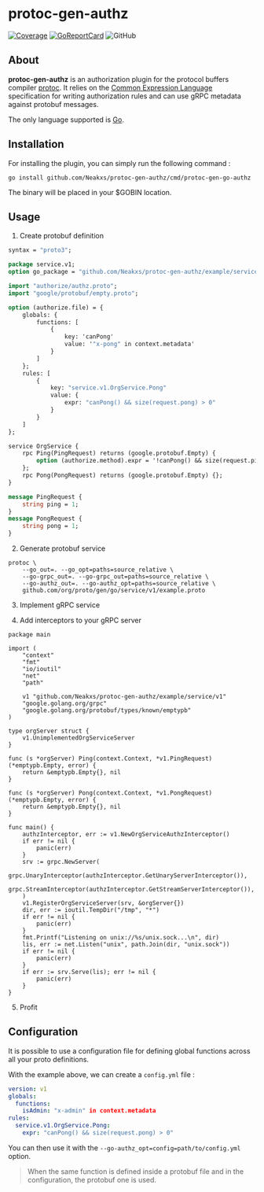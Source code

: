 # protoc-gen-authz

[![Coverage](https://coveralls.io/repos/Neakxs/protoc-gen-authz/badge.svg?branch=main&service=github)](https://coveralls.io/github/Neakxs/protoc-gen-authz?branch=main) [![GoReportCard](https://goreportcard.com/badge/github.com/Neakxs/protoc-gen-authz)](https://goreportcard.com/badge/github.com/Neakxs/protoc-gen-authz) ![GitHub](https://img.shields.io/github/license/Neakxs/protoc-gen-authz)

## About

__protoc-gen-authz__ is an authorization plugin for the protocol buffers compiler [protoc](https://github.com/protocolbuffers/protobuf). It relies on the [Common Expression Language](https://github.com/google/cel-spec) specification for writing authorization rules and can use gRPC metadata against protobuf messages.

The only language supported is [Go](https://go.dev/).

## Installation

For installing the plugin, you can simply run the following command :

```shell
go install github.com/Neakxs/protoc-gen-authz/cmd/protoc-gen-go-authz
```

The binary will be placed in your $GOBIN location.

## Usage

1. Create protobuf definition

```protobuf
syntax = "proto3";

package service.v1;
option go_package = "github.com/Neakxs/protoc-gen-authz/example/service/v1";

import "authorize/authz.proto";
import "google/protobuf/empty.proto";

option (authorize.file) = {
    globals: {
        functions: [
            {
                key: 'canPong'
                value: '"x-pong" in context.metadata'
            }
        ]
    };
	rules: [
        {
            key: "service.v1.OrgService.Pong"
            value: { 
                expr: "canPong() && size(request.pong) > 0"
            }
        }
    ]
};

service OrgService {
    rpc Ping(PingRequest) returns (google.protobuf.Empty) {
        option (authorize.method).expr = '!canPong() && size(request.ping) > 0';
    };
    rpc Pong(PongRequest) returns (google.protobuf.Empty) {};
}

message PingRequest {
    string ping = 1;
}
message PongRequest {
    string pong = 1;
}
```

2. Generate protobuf service

```shell
protoc \
    --go_out=. --go_opt=paths=source_relative \
    --go-grpc_out=. --go-grpc_out=paths=source_relative \
    --go-authz_out=. --go-authz_opt=paths=source_relative \
    github.com/org/proto/gen/go/service/v1/example.proto
```

3. Implement gRPC service

4. Add interceptors to your gRPC server

```golang
package main

import (
	"context"
	"fmt"
	"io/ioutil"
	"net"
	"path"

	v1 "github.com/Neakxs/protoc-gen-authz/example/service/v1"
	"google.golang.org/grpc"
	"google.golang.org/protobuf/types/known/emptypb"
)

type orgServer struct {
	v1.UnimplementedOrgServiceServer
}

func (s *orgServer) Ping(context.Context, *v1.PingRequest) (*emptypb.Empty, error) {
	return &emptypb.Empty{}, nil
}

func (s *orgServer) Pong(context.Context, *v1.PongRequest) (*emptypb.Empty, error) {
	return &emptypb.Empty{}, nil
}

func main() {
	authzInterceptor, err := v1.NewOrgServiceAuthzInterceptor()
	if err != nil {
		panic(err)
	}
	srv := grpc.NewServer(
		grpc.UnaryInterceptor(authzInterceptor.GetUnaryServerInterceptor()),
		grpc.StreamInterceptor(authzInterceptor.GetStreamServerInterceptor()),
	)
	v1.RegisterOrgServiceServer(srv, &orgServer{})
	dir, err := ioutil.TempDir("/tmp", "*")
	if err != nil {
		panic(err)
	}
	fmt.Printf("Listening on unix://%s/unix.sock...\n", dir)
	lis, err := net.Listen("unix", path.Join(dir, "unix.sock"))
	if err != nil {
		panic(err)
	}
	if err := srv.Serve(lis); err != nil {
		panic(err)
	}
}
```

5. Profit

## Configuration

It is possible to use a configuration file for defining global functions across all your proto definitions.

With the example above, we can create a `config.yml` file :

```yaml
version: v1
globals:
  functions:
    isAdmin: "x-admin" in context.metadata
rules:
  service.v1.OrgService.Pong:
    expr: "canPong() && size(request.pong) > 0"
```

You can then use it with the `--go-authz_opt=config=path/to/config.yml` option.

> When the same function is defined inside a protobuf file and in the configuration, the protobuf one is used.